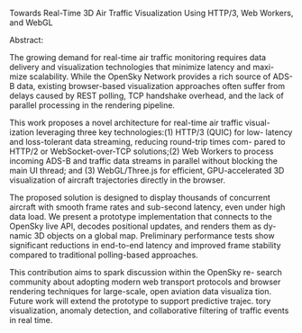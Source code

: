 Towards Real-Time 3D Air Traffic Visualization
Using HTTP/3, Web Workers, and WebGL


Abstract:

The growing demand for real-time air traffic monitoring requires data
delivery and visualization technologies that minimize latency and maxi-
mize scalability. While the OpenSky Network provides a rich source of
ADS-B data, existing browser-based visualization approaches often suffer
from delays caused by REST polling, TCP handshake overhead, and the
lack of parallel processing in the rendering pipeline.

This work proposes a novel architecture for real-time air traffic visual-
ization leveraging three key technologies:(1) HTTP/3 (QUIC) for low-
latency and loss-tolerant data streaming, reducing round-trip times com-
pared to HTTP/2 or WebSocket-over-TCP solutions;(2) Web Workers
to process incoming ADS-B and traffic data streams in parallel without
blocking the main UI thread; and (3) WebGL/Three.js for efficient,
GPU-accelerated 3D visualization of aircraft trajectories directly in the
browser.

The proposed solution is designed to display thousands of concurrent
aircraft with smooth frame rates and sub-second latency, even under high
data load. We present a prototype implementation that connects to the
OpenSky live API, decodes positional updates, and renders them as dy-
namic 3D objects on a global map. Preliminary performance tests show
significant reductions in end-to-end latency and improved frame stability
compared to traditional polling-based approaches.

This contribution aims to spark discussion within the OpenSky re-
search community about adopting modern web transport protocols and
browser rendering techniques for large-scale, open aviation data visualiza
tion. Future work will extend the prototype to support predictive trajec.
tory visualization, anomaly detection, and collaborative filtering of traffic
events in real time.
